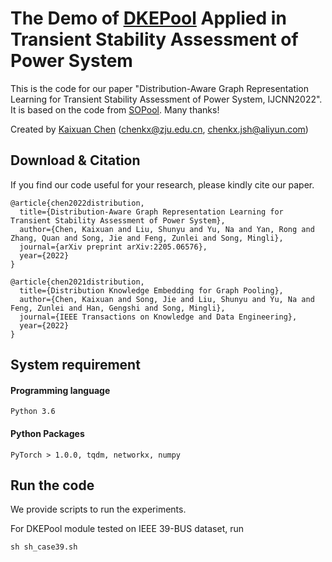 
# The Demo of [DKEPool](https://github.com/chenchkx/DKEPool) Applied in Transient Stability Assessment of Power System

This is the code for our paper "Distribution-Aware Graph Representation Learning for Transient Stability Assessment of Power System, IJCNN2022". It is based on the code from [SOPool](https://github.com/divelab/sopool). Many thanks!

Created by [Kaixuan Chen](chenkx@zju.edu.cn) (chenkx@zju.edu.cn, chenkx.jsh@aliyun.com)

## Download & Citation

If you find our code useful for your research, please kindly cite our paper.
```
@article{chen2022distribution,
  title={Distribution-Aware Graph Representation Learning for Transient Stability Assessment of Power System},
  author={Chen, Kaixuan and Liu, Shunyu and Yu, Na and Yan, Rong and Zhang, Quan and Song, Jie and Feng, Zunlei and Song, Mingli},
  journal={arXiv preprint arXiv:2205.06576},
  year={2022}
}

@article{chen2021distribution,
  title={Distribution Knowledge Embedding for Graph Pooling},
  author={Chen, Kaixuan and Song, Jie and Liu, Shunyu and Yu, Na and Feng, Zunlei and Han, Gengshi and Song, Mingli},
  journal={IEEE Transactions on Knowledge and Data Engineering},
  year={2022}
}
```

## System requirement

#### Programming language

```
Python 3.6
```

#### Python Packages

```
PyTorch > 1.0.0, tqdm, networkx, numpy
```

## Run the code

We provide scripts to run the experiments.

For DKEPool module tested on IEEE 39-BUS dataset, run

```
sh sh_case39.sh
```
